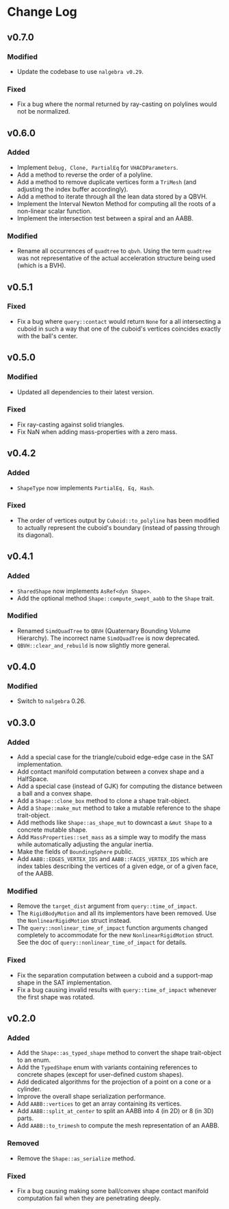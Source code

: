 # Change Log

## v0.7.0
### Modified
- Update the codebase to use `nalgebra v0.29`.

### Fixed
- Fix a bug where the normal returned by ray-casting on polylines would not be normalized.

## v0.6.0
### Added
- Implement `Debug, Clone, PartialEq` for `VHACDParameters`.
- Add a method to reverse the order of a polyline.
- Add a method to remove duplicate vertices form a `TriMesh` (and adjusting the index buffer accordingly).
- Add a method to iterate through all the lean data stored by a QBVH.
- Implement the Interval Newton Method for computing all the roots of a non-linear scalar function.
- Implement the intersection test between a spiral and an AABB.

### Modified
- Rename all occurrences of `quadtree` to `qbvh`. Using the term `quadtree` was not representative of the actual acceleration structure being used (which is a BVH).

## v0.5.1
### Fixed
- Fix a bug where `query::contact` would return `None` for a all intersecting a cuboid
  in such a way that one of the cuboid's vertices coincides exactly with the ball's
  center.


## v0.5.0

### Modified
- Updated all dependencies to their latest version.

### Fixed
- Fix ray-casting against solid triangles.
- Fix NaN when adding mass-properties with a zero mass.

## v0.4.2
### Added
- `ShapeType` now implements `PartialEq, Eq, Hash`.

### Fixed
- The order of vertices output by `Cuboid::to_polyline` has been modified
  to actually represent the cuboid's boundary (instead of passing through
  its diagonal).

## v0.4.1
### Added
- `SharedShape` now implements `AsRef<dyn Shape>`.
- Add the optional method `Shape::compute_swept_aabb` to the `Shape` trait.

### Modified
- Renamed `SimdQuadTree` to `QBVH` (Quaternary Bounding Volume Hierarchy). The
  incorrect name `SimdQuadTree` is now deprecated.
- `QBVH::clear_and_rebuild` is now slightly more general.


## v0.4.0
### Modified
- Switch to `nalgebra` 0.26.

## v0.3.0
### Added
- Add a special case for the triangle/cuboid edge-edge case in the SAT implementation.
- Add contact manifold computation between a convex shape and a HalfSpace.
- Add a special case (instead of GJK) for computing the distance between a ball and a convex shape.
- Add a `Shape::clone_box` method to clone a shape trait-object.
- Add a `Shape::make_mut` method to take a mutable reference to the shape trait-object.
- Add methods like `Shape::as_shape_mut` to downcast a `&mut Shape` to a concrete mutable shape.
- Add `MassProperties::set_mass` as a simple way to modify the mass while automatically adjusting
  the angular inertia.
- Make the fields of `BoundingSphere` public.
- Add `AABB::EDGES_VERTEX_IDS` and `AABB::FACES_VERTEX_IDS` which are index tables describing
  the vertices of a given edge, or of a given face, of the AABB.

### Modified
- Remove the `target_dist` argument from `query::time_of_impact`.
- The `RigidBodyMotion` and all its implementors have been removed. Use the `NonlinearRigidMotion`
  struct instead.
- The `query::nonlinear_time_of_impact` function arguments changed completely to accommodate for
  the new `NonlinearRigidMotion` struct. See the doc of `query::nonlinear_time_of_impact` for details.

### Fixed
- Fix the separation computation between a cuboid and a support-map shape in the SAT implementation.
- Fix a bug causing invalid results with `query::time_of_impact` whenever the first shape was rotated.

## v0.2.0
### Added
- Add the `Shape::as_typed_shape` method to convert the shape trait-object
  to an enum.
- Add the `TypedShape` enum with variants containing references to concrete shapes
  (except for user-defined custom shapes).
- Add dedicated algorithms for the projection of a point on a cone or a cylinder.
- Improve the overall shape serialization performance.
- Add `AABB::vertices` to get an array containing its vertices.
- Add `AABB::split_at_center` to split an AABB into 4 (in 2D) or 8 (in 3D) parts.
- Add `AABB::to_trimesh` to compute the mesh representation of an AABB.

### Removed
- Remove the `Shape::as_serialize` method.

### Fixed
- Fix a bug causing making some ball/convex shape contact manifold computation
  fail when they are penetrating deeply.